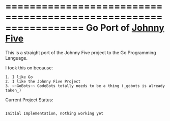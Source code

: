 =================================================================
Go Port of [Johnny Five](https://github.com/rwaldron/johnny-five)
=================================================================

This is a straight port of the Johnny Five project to the Go
Programming Language.

I took this on because:

    1. I like Go
    2. I like the Johnny Five Project
    3. ~~GoBots~~ GodeBots totally needs to be a thing (_gobots is already taken_)

Current Project Status:
~~~~~~~~~~~~~~~~~~~~~~

Initial Implementation, nothing working yet
